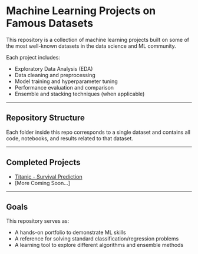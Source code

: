 # Machine Learning Projects on Famous Datasets 

This repository is a collection of machine learning projects built on some of the most well-known datasets in the data science and ML community.

Each project includes:
- Exploratory Data Analysis (EDA)
- Data cleaning and preprocessing
- Model training and hyperparameter tuning
- Performance evaluation and comparison
- Ensemble and stacking techniques (when applicable)

---

##  Repository Structure

Each folder inside this repo corresponds to a single dataset and contains all code, notebooks, and results related to that dataset.

---

##  Completed Projects

- [Titanic - Survival Prediction](./Titanic/)
- [More Coming Soon...]

---

##  Goals

This repository serves as:
- A hands-on portfolio to demonstrate ML skills
- A reference for solving standard classification/regression problems
- A learning tool to explore different algorithms and ensemble methods